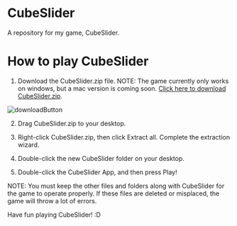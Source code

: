# CubeSlider
A repository for my game, CubeSlider.

# How to play CubeSlider
1. Download the CubeSlider.zip file. NOTE: The game currently only works on windows, but
a mac version is coming soon. [Click here to download CubeSlider.zip](CubeSlider.zip).

![downloadButton](https://i.ibb.co/JvVm9Kt/Cube-Slider1.png)

2. Drag CubeSlider.zip to your desktop.

3. Right-click CubeSlider.zip, then click Extract all. Complete the extraction wizard.

4. Double-click the new CubeSlider folder on your desktop.

5. Double-click the CubeSlider App, and then press Play!

NOTE: You must keep the other files and folders along with CubeSlider for the game to operate properly. If these files are deleted or misplaced, the game will throw a lot of errors.

Have fun playing CubeSlider! :D
